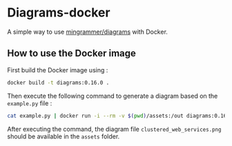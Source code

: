 # Diagrams-docker

A simple way to use [mingrammer/diagrams](https://github.com/mingrammer/diagrams) with Docker.

## How to use the Docker image

First build the Docker image using :

```bash
docker build -t diagrams:0.16.0 .
```

Then execute the following command to generate a diagram based on the `example.py` file :

```bash
cat example.py | docker run -i --rm -v $(pwd)/assets:/out diagrams:0.16.0
```

After executing the command, the diagram file `clustered_web_services.png` should be available in the `assets` folder.
